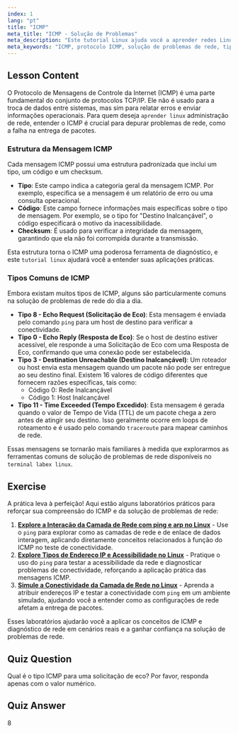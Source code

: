 ```yaml
---
index: 1
lang: "pt"
title: "ICMP"
meta_title: "ICMP - Solução de Problemas"
meta_description: "Este tutorial Linux ajuda você a aprender redes Linux explicando o protocolo ICMP. Entenda os tipos e códigos de mensagens ICMP para solução eficaz de problemas de rede."
meta_keywords: "ICMP, protocolo ICMP, solução de problemas de rede, tipos ICMP, redes Linux, aprender Linux, tutorial Linux, labex linux, iniciante, guia"
---
```


## Lesson Content

O Protocolo de Mensagens de Controle da Internet (ICMP) é uma parte fundamental do conjunto de protocolos TCP/IP. Ele não é usado para a troca de dados entre sistemas, mas sim para relatar erros e enviar informações operacionais. Para quem deseja `aprender linux` administração de rede, entender o ICMP é crucial para depurar problemas de rede, como a falha na entrega de pacotes.

### Estrutura da Mensagem ICMP

Cada mensagem ICMP possui uma estrutura padronizada que inclui um tipo, um código e um checksum.

- **Tipo**: Este campo indica a categoria geral da mensagem ICMP. Por exemplo, especifica se a mensagem é um relatório de erro ou uma consulta operacional.
- **Código**: Este campo fornece informações mais específicas sobre o tipo de mensagem. Por exemplo, se o tipo for "Destino Inalcançável", o código especificará o motivo da inacessibilidade.
- **Checksum**: É usado para verificar a integridade da mensagem, garantindo que ela não foi corrompida durante a transmissão.

Esta estrutura torna o ICMP uma poderosa ferramenta de diagnóstico, e este `tutorial linux` ajudará você a entender suas aplicações práticas.

### Tipos Comuns de ICMP

Embora existam muitos tipos de ICMP, alguns são particularmente comuns na solução de problemas de rede do dia a dia.

- **Tipo 8 - Echo Request (Solicitação de Eco)**: Esta mensagem é enviada pelo comando `ping` para um host de destino para verificar a conectividade.
- **Tipo 0 - Echo Reply (Resposta de Eco)**: Se o host de destino estiver acessível, ele responde a uma Solicitação de Eco com uma Resposta de Eco, confirmando que uma conexão pode ser estabelecida.
- **Tipo 3 - Destination Unreachable (Destino Inalcançável)**: Um roteador ou host envia esta mensagem quando um pacote não pode ser entregue ao seu destino final. Existem 16 valores de código diferentes que fornecem razões específicas, tais como:
  - Código 0: Rede Inalcançável
  - Código 1: Host Inalcançável
- **Tipo 11 - Time Exceeded (Tempo Excedido)**: Esta mensagem é gerada quando o valor de Tempo de Vida (TTL) de um pacote chega a zero antes de atingir seu destino. Isso geralmente ocorre em loops de roteamento e é usado pelo comando `traceroute` para mapear caminhos de rede.

Essas mensagens se tornarão mais familiares à medida que explorarmos as ferramentas comuns de solução de problemas de rede disponíveis no `terminal labex linux`.

## Exercise

A prática leva à perfeição! Aqui estão alguns laboratórios práticos para reforçar sua compreensão do ICMP e da solução de problemas de rede:

1.  **[Explore a Interação da Camada de Rede com ping e arp no Linux](https://labex.io/pt/labs/comptia-explore-network-layer-interaction-with-ping-and-arp-in-linux-592746)** - Use o `ping` para explorar como as camadas de rede e de enlace de dados interagem, aplicando diretamente conceitos relacionados à função do ICMP no teste de conectividade.
2.  **[Explore Tipos de Endereço IP e Acessibilidade no Linux](https://labex.io/pt/labs/comptia-explore-ip-address-types-and-reachability-in-linux-592780)** - Pratique o uso do `ping` para testar a acessibilidade da rede e diagnosticar problemas de conectividade, reforçando a aplicação prática das mensagens ICMP.
3.  **[Simule a Conectividade da Camada de Rede no Linux](https://labex.io/pt/labs/comptia-simulate-network-layer-connectivity-in-linux-592752)** - Aprenda a atribuir endereços IP e testar a conectividade com `ping` em um ambiente simulado, ajudando você a entender como as configurações de rede afetam a entrega de pacotes.

Esses laboratórios ajudarão você a aplicar os conceitos de ICMP e diagnóstico de rede em cenários reais e a ganhar confiança na solução de problemas de rede.

## Quiz Question

Qual é o tipo ICMP para uma solicitação de eco? Por favor, responda apenas com o valor numérico.

## Quiz Answer

8
